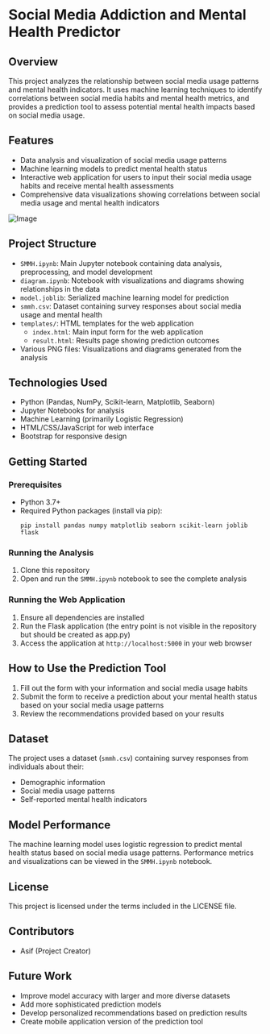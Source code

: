 # Social Media Addiction and Mental Health Predictor

## Overview
This project analyzes the relationship between social media usage patterns and mental health indicators. It uses machine learning techniques to identify correlations between social media habits and mental health metrics, and provides a prediction tool to assess potential mental health impacts based on social media usage.

## Features
- Data analysis and visualization of social media usage patterns
- Machine learning models to predict mental health status
- Interactive web application for users to input their social media usage habits and receive mental health assessments
- Comprehensive data visualizations showing correlations between social media usage and mental health indicators

![Image](https://github.com/user-attachments/assets/5cef1424-74da-4378-a3a3-353806e2443a)



## Project Structure
- `SMMH.ipynb`: Main Jupyter notebook containing data analysis, preprocessing, and model development
- `diagram.ipynb`: Notebook with visualizations and diagrams showing relationships in the data
- `model.joblib`: Serialized machine learning model for prediction
- `smmh.csv`: Dataset containing survey responses about social media usage and mental health
- `templates/`: HTML templates for the web application
  - `index.html`: Main input form for the web application
  - `result.html`: Results page showing prediction outcomes
- Various PNG files: Visualizations and diagrams generated from the analysis

## Technologies Used
- Python (Pandas, NumPy, Scikit-learn, Matplotlib, Seaborn)
- Jupyter Notebooks for analysis
- Machine Learning (primarily Logistic Regression)
- HTML/CSS/JavaScript for web interface
- Bootstrap for responsive design

## Getting Started

### Prerequisites
- Python 3.7+
- Required Python packages (install via pip):
  ```
  pip install pandas numpy matplotlib seaborn scikit-learn joblib flask
  ```

### Running the Analysis
1. Clone this repository
2. Open and run the `SMMH.ipynb` notebook to see the complete analysis

### Running the Web Application
1. Ensure all dependencies are installed
2. Run the Flask application (the entry point is not visible in the repository but should be created as app.py)
3. Access the application at `http://localhost:5000` in your web browser

## How to Use the Prediction Tool
1. Fill out the form with your information and social media usage habits
2. Submit the form to receive a prediction about your mental health status based on your social media usage patterns
3. Review the recommendations provided based on your results

## Dataset
The project uses a dataset (`smmh.csv`) containing survey responses from individuals about their:
- Demographic information
- Social media usage patterns
- Self-reported mental health indicators

## Model Performance
The machine learning model uses logistic regression to predict mental health status based on social media usage patterns. Performance metrics and visualizations can be viewed in the `SMMH.ipynb` notebook.

## License
This project is licensed under the terms included in the LICENSE file.

## Contributors
- Asif (Project Creator)

## Future Work
- Improve model accuracy with larger and more diverse datasets
- Add more sophisticated prediction models
- Develop personalized recommendations based on prediction results
- Create mobile application version of the prediction tool 
